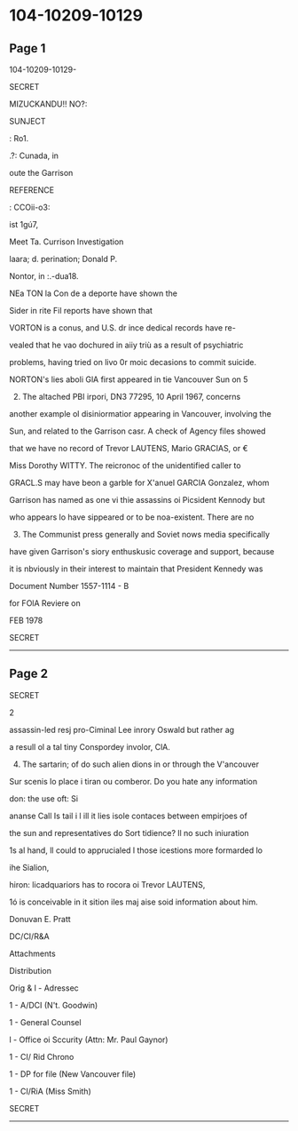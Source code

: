 # 104-10209-10129

## Page 1

104-10209-10129-

SECRET

MIZUCKANDU!! NO?:

SUNJECT

: Ro1.

.?: Cunada, in

oute the Garrison

REFERENCE

: CCОii-о3:

ist 1gú7,

Meet Ta. Currison Investigation

laara; d. perination; Donald P.

Nontor, in :.-dua18.

NEa TON la Con de a deporte have shown the

Sider in rite Fil reports have shown that

VORTON is a conus, and U.S. dr ince dedical records have re-

vealed that he vao dochured in aiiy triù as a result of psychiatric

problems, having tried on livo 0r moic decasions to commit suicide.

NORTON's lies aboli GlA first appeared in tie Vancouver Sun on 5

2. The altached PBI irpori, DN3 77295, 10 April 1967, concerns

another example ol disiniormatior appearing in Vancouver, involving the

Sun, and related to the Garrison casr. A check of Agency files showed

that we have no record of Trevor LAUTENS, Mario GRACIAS, or €

Miss Dorothy WITTY. The reicronoc of the unidentified caller to

GRACL.S may have beon a garble for X'anuel GARCIA Gonzalez, whom

Garrison has named as one vi thie assassins oi Picsident Kennody but

who appears lo have sippeared or to be noa-existent. There are no

3. The Communist press generally and Soviet nows media specifically

have given Garrison's siory enthuskusic coverage and support, because

it is nbviously in their interest to maintain that President Kennedy was

Document Number 1557-1114 - B

for FOlA Reviere on

FEB 1978

SECRET

---

## Page 2

SECRET

2

assassin-led resj pro-Ciminal Lee inrory Oswald but rather ag

a resull ol a tal tiny Conspordey involor, ClA.

4. The sartarin; of do such alien dions in or through the V'ancouver

Sur scenis lo place i tiran ou comberor. Do you hate any information

don: the use oft: Si

ananse Call Is tail i l ill it lies isole contaces between empirjoes of

the sun and representatives do Sort tidience? ll no such iniuration

1s al hand, ll could to apprucialed l those icestions more formarded lo

ihe Sialion,

hiron: licadquariors has to rocora oi Trevor LAUTENS,

1ó is conceivable in it sition iles maj aise soid information about him.

Donuvan E. Pratt

DC/CI/R&A

Attachments

Distribution

Orig & l - Adressec

1 - A/DCI (N't. Goodwin)

1 - General Counsel

l - Office oi Sccurity (Attn: Mr. Paul Gaynor)

1 - CI/ Rid Chrono

1 - DP for file (New Vancouver file)

1 - CI/RiA (Miss Smith)

SECRET

---

